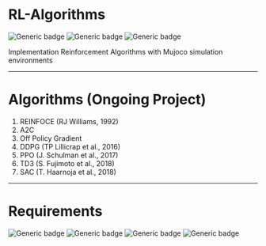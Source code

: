 # RL-Algorithms

![Generic badge](https://img.shields.io/badge/python-3.6-red.svg)
![Generic badge](https://img.shields.io/badge/pytorch-1.7.1-blue.svg)
![Generic badge](https://img.shields.io/badge/mujoco-py-2.0.2.13-yellow.svg)

Implementation Reinforcement Algorithms with Mujoco simulation environments 

_______________________________________________________________

# Algorithms (Ongoing Project)
1. REINFOCE (RJ Williams, 1992)
2. A2C
3. Off Policy Gradient 
4. DDPG (TP Lillicrap et al., 2016)
5. PPO (J. Schulman et al., 2017)
6. TD3 (S. Fujimoto et al., 2018)
7. SAC (T. Haarnoja et al., 2018)


_________________________________________________________________

# Requirements
![Generic badge](https://img.shields.io/badge/python-3.6-red.svg)
![Generic badge](https://img.shields.io/badge/pytorch-1.7.1-blue.svg)
![Generic badge](https://img.shields.io/badge/mujoco-py-2.0.2.13-yellow.svg)
![Generic badge](https://img.shields.io/badge/gym-0.17.3-green.svg)

